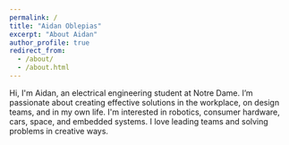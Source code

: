```yaml
---
permalink: /
title: "Aidan Oblepias"
excerpt: "About Aidan"
author_profile: true
redirect_from: 
  - /about/
  - /about.html
---
```

Hi, I'm Aidan, an electrical engineering student at Notre Dame. I’m passionate about creating effective solutions in the workplace, on design teams, and in my own life. I'm interested in robotics, consumer hardware, cars, space, and embedded systems. I love leading teams and solving problems in creative ways.




